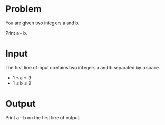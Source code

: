 # Problem

You are given two integers a and b.

Print a - b.

# Input

The first line of input contains two integers a and b separated by a space.

* 1 ≤ a ≤ 9
* 1 ≤ b ≤ 9

# Output

Print a - b on the first line of output.
